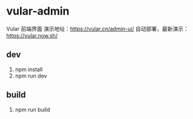 # vular-admin

Vular 前端界面
演示地址：https://vular.cn/admin-ui/
自动部署，最新演示：https://vular.now.sh/  

## dev

1. npm install
2. npm run dev

## build

1. npm run build
